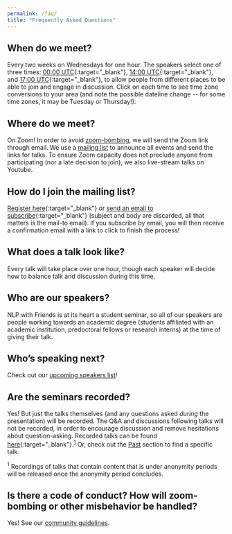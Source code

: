 ```yaml
---
permalink: /faq/
title: "Frequently Asked Questions"
---
```


## When do we meet?
Every two weeks on Wednesdays for one hour. The speakers select one of three times: [00:00 UTC](https://www.timeanddate.com/worldclock/converter.html?iso=20210303T000000&p1=1440&p2=224&p3=179&p4=tz_gmt&p5=136&p6=268&p7=676&p8=33&p9=152){:target="_blank"}, [14:00 UTC](https://www.timeanddate.com/worldclock/converter.html?iso=20210303T140000&p1=1440&p2=224&p3=179&p4=tz_gmt&p5=136&p6=268&p7=676&p8=33&p9=152){:target="_blank"}, and [17:00 UTC](https://www.timeanddate.com/worldclock/converter.html?iso=20210303T170000&p1=1440&p2=224&p3=179&p4=tz_gmt&p5=136&p6=268&p7=676&p8=33&p9=152){:target="_blank"}, to allow people from different places to be able to join and engage in discussion. Click on each time to see time zone conversions to your area (and note the possible dateline change -- for some time zones, it may be Tuesday or Thursday!). 

## Where do we meet?
On Zoom! In order to avoid [zoom-bombing](/assets/images/zoom-bomb.png), we will send the Zoom link through email.
We use a [mailing list](/faq/#how-do-i-join-the-mailing-list) to announce all events and send the links for talks.
To ensure Zoom capacity does not preclude anyone from participating (nor a late decision to join), we also live-stream talks on Youtube. 

## How do I join the mailing list? 
[Register here](https://groups.google.com/g/nlp-with-friends/){:target="_blank"} or [send an email to subscribe](mailto:nlp-with-friends+subscribe@googlegroups.com){:target="_blank"} (subject and body are discarded, all that matters is the mail-to email). 
If you subscribe by email, you will then receive a confirmation email with a link to click to finish the process!

## What does a talk look like? 
Every talk will take place over one hour, though each speaker will decide how to balance talk and discussion during this time. 

## Who are our speakers?
NLP with Friends is at its heart a student seminar, so all of our speakers are people working towards an academic degree (students affiliated with an academic institution, predoctoral fellows or research interns) at the time of giving their talk. 

## Who’s speaking next?
Check out our [upcoming speakers list](/upcoming)!

## Are the seminars recorded?
Yes! But just the talks themselves (and any questions asked *during* the presentation) will be recorded.
The Q&A and discussions following talks will not be recorded, in order to encourage discussion and remove hesitations about question-asking. 
Recorded talks can be found [here](https://www.youtube.com/playlist?list=PL0zsOCvKa2iEqmPV6WGhjuP-tsrUy102C){:target="_blank"}.<sup>[1](#footnote1)</sup>  Or, check out the [Past](/past) section to find a specific talk.

<a name="footnote1"><sup>1</sup></a> Recordings of talks that contain content that is under anonymity periods will be released once the anonymity period concludes.

## Is there a code of conduct? How will zoom-bombing or other misbehavior be handled? 
Yes! See our [community guidelines](/guidelines/#community-guidelines).
